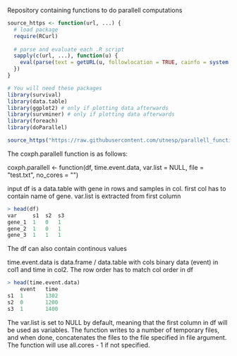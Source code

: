 Repository containing functions to do parallell computations


```R
source_https <- function(url, ...) {
  # load package
  require(RCurl)
 
  # parse and evaluate each .R script
  sapply(c(url, ...), function(u) {
    eval(parse(text = getURL(u, followlocation = TRUE, cainfo = system.file("CurlSSL", "cacert.pem", package = "RCurl"))), envir = .GlobalEnv)
  })
}
```

```R
# You will need these packages
library(survival)
library(data.table)
library(ggplot2) # only if plotting data afterwards
library(survminer) # only if plotting data afterwards
library(foreach)
library(doParallel)

source_https("https://raw.githubusercontent.com/utnesp/parallell_functions/master/R/coxph.parallell")
```

The coxph.parallell function is as follows:

coxph.parallell <- function(df, time.event.data, var.list = NULL, file = "test.txt", no_cores = "")

input df is a data.table with gene in rows and samples in col. first col has to contain name of gene. 
var.list is extracted from first column
```R
> head(df)
var     s1  s2  s3
gene_1  1   0   1
gene_2  1   0   1
gene_3  1   1   1
```
The df can also contain continous values

time.event.data is data.frame / data.table with cols binary data (event) in col1 and time in col2. The row order has to match col order in df
```R
> head(time.event.data)
    event   time
s1  1       1302
s2  0       1200
s3  1       1400
```

The var.list is set to NULL by default, meaning that the first column in df will be used as variables. The function writes to a number of temporary files, and when done, 
concatenates the files to the file specified in file argument. The function will use all.cores - 1 if not specified.
